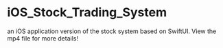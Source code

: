 # iOS_Stock_Trading_System
an iOS application version of the stock system based on SwiftUI.
View the mp4 file for more details!
